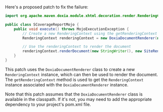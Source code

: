 Here's a proposed patch to fix the failure:
```java
import org.apache.maven.doxia.module.xhtml.decoration.render.RenderingContext;

public class SCoverageReportMojo {
    public void execute() throws MojoExecutionException {
        // Create a new RenderingContext using the getRenderingContext method
        RenderingContext renderingContext = new DoxiaDocumentRenderer(new RenderingContext()).getRenderingContext();

        // Use the renderingContext to render the document
        renderingContext.renderDocument(new StringWriter(), new SiteRenderingContext());
    }
}
```
This patch uses the `DoxiaDocumentRenderer` class to create a new `RenderingContext` instance, which can then be used to render the document. The `getRenderingContext` method is used to get the `RenderingContext` instance associated with the `DoxiaDocumentRenderer` instance.


Note that this patch assumes that the `DoxiaDocumentRenderer` class is available in the classpath. If it's not, you may need to add the appropriate dependency to your project's pom.xml file.